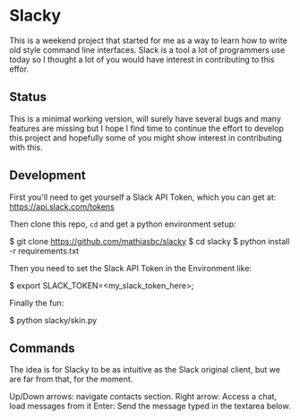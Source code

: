 Slacky
======

This is a weekend project that started for me as a way to learn
how to write old style command line interfaces. Slack is a tool
a lot of programmers use today so I thought a lot of you would 
have interest in contributing to this effor.

Status
------

This is a minimal working version, will surely have several bugs
and many features are missing but I hope I find time to continue
the effort to develop this project and hopefully some of you might
show interest in contributing with this.

Development
-----------

First you'll need to get yourself a Slack API Token, which you
can get at: https://api.slack.com/tokens

Then clone this repo, `cd` and get a python environment setup:

$ git clone https://github.com/mathiasbc/slacky
$ cd slacky
$ python install -r requirements.txt

Then you need to set the Slack API Token in the Environment like:

$ export SLACK_TOKEN=<my_slack_token_here>;

Finally the fun:

$ python slacky/skin.py


Commands
--------

The idea is for Slacky to be as intuitive as the Slack original
client, but we are far from that, for the moment.

Up/Down arrows: navigate contacts section.
Right arrow: Access a chat, load messages from it
Enter: Send the message typed in the textarea below.


